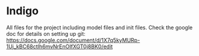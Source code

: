 # Indigo
All files for the project including model files and init files. Check the google doc for details on setting up git:
https://docs.google.com/document/d/1X7q5kyMURp-1Uj_kBC68ctIh6mvNrEnOIfXGT0j8BK0/edit
